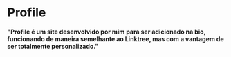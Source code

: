 # Profile 
**"Profile é um site desenvolvido por mim para ser adicionado na bio, funcionando de maneira semelhante ao Linktree, mas com a vantagem de ser totalmente personalizado."** 
